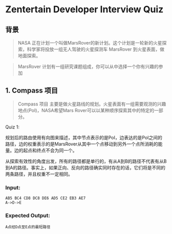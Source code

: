 Zentertain Developer Interview Quiz
===================================

背景
----------

> NASA 正在计划一个叫做MarsRover的新计划。这个计划是一轮新的火星探索，科学家将投放一组无人驾驶的火星探测车 MarsRover 到火星表面，做地面探索。

> MarsRover 计划有一组研究课题组成，你可以从中选择一个你有兴趣的参加

## 1. Compass 项目

> Compass 项目 主要是做火星路线的规划。火星表面有一组需要观测的兴趣地点(PoI)，NASA希望Mars Rover可以以某种顺序探索其中的特定的一部分。

Quiz 1:

规划后的路由使用有向图来描述，其中节点表示的是PoI，边表达的是PoI之间的路径，边的权重表示的是MarsRover从其中一个点移动到另外一个点所消耗的能量。边的起点和终点不会为同一个。

从探索有效性的角度出发，所有的路径都是单行的，有从A到B的路径不代表有从B到A的路径。事实上，如果正向、反向的路径确实同时存在的话，它们将是不同的两条路径，并且权重不一定相同。

### Input:

	AB5 BC4 CD8 DC8 DE6 AD5 CE2 EB3 AE7
	A->D->E

### Expected Output:

	A点经D点至E点的最短路径
